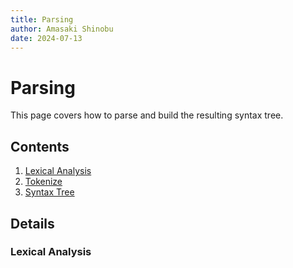 ```yaml
---
title: Parsing
author: Amasaki Shinobu
date: 2024-07-13
---
```


# Parsing
This page covers how to parse and build the resulting syntax tree.

## Contents

1. [Lexical Analysis](#lexical-analysis)
2. [Tokenize](#tokenize)
3. [Syntax Tree](#syntax-tree)


## Details

### <span id=lexical-analysis>Lexical Analysis</span>


